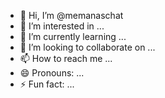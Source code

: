 - 👋 Hi, I’m @memanaschat
- 👀 I’m interested in ...
- 🌱 I’m currently learning ...
- 💞️ I’m looking to collaborate on ...
- 📫 How to reach me ...
- 😄 Pronouns: ...
- ⚡ Fun fact: ...

<!---
memanaschat/memanaschat is a ✨ special ✨ repository because its `README.md` (this file) appears on your GitHub profile.
You can click the Preview link to take a look at your changes.
--->
